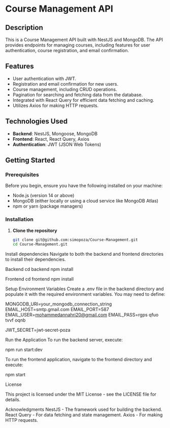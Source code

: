 # Course Management API

## Description
This is a Course Management API built with NestJS and MongoDB. The API provides endpoints for managing courses, including features for user authentication, course registration, and email confirmation.

## Features
- User authentication with JWT.
- Registration and email confirmation for new users.
- Course management, including CRUD operations.
- Pagination for searching and fetching data from the database.
- Integrated with React Query for efficient data fetching and caching.
- Utilizes Axios for making HTTP requests.

## Technologies Used
- **Backend**: NestJS, Mongoose, MongoDB
- **Frontend**: React, React Query, Axios
- **Authentication**: JWT (JSON Web Tokens)

## Getting Started

### Prerequisites
Before you begin, ensure you have the following installed on your machine:
- Node.js (version 14 or above)
- MongoDB (either locally or using a cloud service like MongoDB Atlas)
- npm or yarn (package managers)

### Installation

1. **Clone the repository**
   ```bash
   git clone git@github.com:simopoza/Course-Management.git
   cd Course-Management.git

Install dependencies Navigate to both the backend and frontend directories to install their dependencies.

Backend
cd backend
npm install

Frontend
cd frontend
npm install

Setup Environment Variables Create a .env file in the backend directory and populate it with the required environment variables. You may need to define:

MONGODB_URI=your_mongodb_connection_string
EMAIL_HOST=smtp.gmail.com
EMAIL_PORT=587
EMAIL_USER=mohammedannahri20@gmail.com
EMAIL_PASS=rgps qfuo tvvf oqnb

JWT_SECRET=jwt-secret-poza

Run the Application To run the backend server, execute:

npm run start:dev

To run the frontend application, navigate to the frontend directory and execute:

npm start

License

This project is licensed under the MIT License - see the LICENSE file for details.

Acknowledgments
    NestJS - The framework used for building the backend.
    React Query - For data fetching and state management.
    Axios - For making HTTP requests.